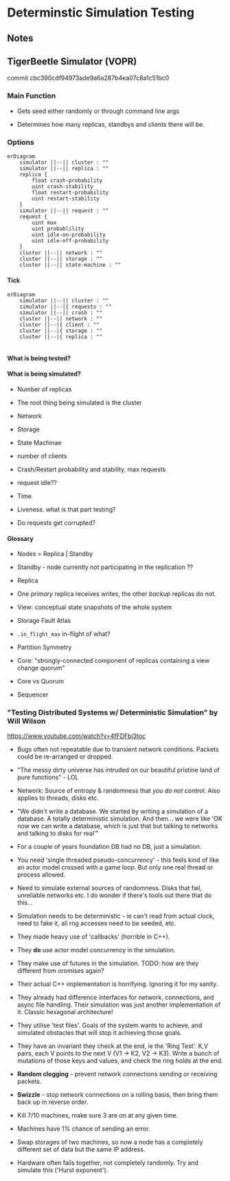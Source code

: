 # Determinstic Simulation Testing

## Notes

## TigerBeetle Simulator (VOPR)

commit cbc390cdf94973ade9a6a287b4ea07c8a1c51bc0 

### Main Function

- Gets seed either randomly or through command line args

- Determines how many replicas, standbys and clients there will be.

### Options

```mermaid
erDiagram
    simulator ||--|| cluster : ""
    simulator ||--|| replica : ""
    replica { 
        float crash-probability 
        uint crash-stability
        float restart-probability
        uint restart-stability
    }
    simulator ||--|| request : ""
    request { 
        uint max
        uint probablility
        uint idle-on-probability
        uint idle-off-probability
    }
    cluster ||--|| network : ""
    cluster ||--|| storage : ""
    cluster ||--|| state-machine : ""
```

#### Tick

```mermaid
erDiagram
    simulator ||--|| cluster : ""
    simulator ||--|{ requests : ""
    simulator ||--|| crash : ""
    cluster ||--|| network : ""
    cluster ||--|{ client : ""
    cluster ||--|{ storage : ""
    cluster ||--|{ replica : ""
    
```

#### What is being tested?

#### What is being simulated?

- Number of replicas

- The root thing being simulated is the cluster

- Network

- Storage

- State Machinae

- number of clients

- Crash/Restart probability and stability, max requests

- request idle??

- Time

- Liveness. what is that part testing?

- Do requests get corrupted?

#### Glossary

- Nodes = Replica | Standby

- Standby - node currently not participating in the replication ??

- Replica

- One *primary* replica receives writes, the other *backup* replicas do not.

- View: conceptual state snapshots of the whole system

- Storage Fault Atlas 

- `.in_flight_max` in-flight of what?

- Partition Symmetry

- Core: "strongly-connected component of replicas containing a view change quorum"

- Core vs Quorum

- Sequencer

### "Testing Distributed Systems w/ Deterministic Simulation" by Will Wilson

https://www.youtube.com/watch?v=4fFDFbi3toc

- Bugs often not repeatable due to transient network conditions. Packets could be re-arranged or dropped.

- "The messy dirty universe has intruded on our beautiful pristine land of pure functions" - LOL

- Network: Source of entropy & randomness that *you do not control*. Also applies to threads, disks etc.

- "We didn't write a database. We started by writing a simulation of a database. A totally deterministic simulation. And then... we were like 'OK now we can write a database, which is just that but talking to networks and talking to disks for real'"

- For a couple of years foundation DB had no DB, just a simulation.

- You need 'single threaded pseudo-concurrency' - this feels kind of like an actor model crossed with a game loop. But only one real thread or process allowed.

- Need to simulate external sources of randomness. Disks that fail, unreliable networks etc. I do wonder if there's tools out there that do this...

- Simulation needs to be deterministic - ie can't read from actual clock, need to fake it, all rng accesses need to be seeded, etc.

- They made heavy use of 'callbacks' (horrible in C++).

- They **do** use actor model concurrency in the simulation.

- They make use of futures in the simulation. TODO: how are they different from oromises again?

- Their actual C++ implementation is horrifying. Ignoring it for my sanity.

- They already had difference interfaces for network, connections, and async file handling. Their simulation was just another implementation of it. Classic hexagonal architecture!

- They utilise 'test files'. Goals of the system wants to achieve, and simulated obstacles that will stop it achieving those goals.

- They have an invariant they check at the end, ie the 'Ring Test'. K,V pairs, each V points to the next V (V1 -> K2, V2 -> K3). Write a bunch of mutations of those keys and values, and check the ring holds at the end.

- **Random clogging** - prevent network connections sending or receiving packets.

- **Swizzle** - stop network connections on a rolling basis, then bring them back up in reverse order. 

- Kill 7/10 machines, make sure 3 are on at any given time.

- Machines have 1% chance of sending an error.

- Swap storages of two machines, so now a node has a completely different set of data but the same IP address.

- Hardware often fails together, not completely randomly. Try and simulate this ('Hurst exponent').
